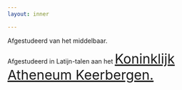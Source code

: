 ```yaml
---
layout: inner

---
```

Afgestudeerd van het middelbaar.
<br />
<!--more-->
Afgestudeerd in Latijn-talen aan het
<a style="font-size: 30px;" href="http://www.kakeerbergen.be/">Koninklijk Atheneum Keerbergen.</a>